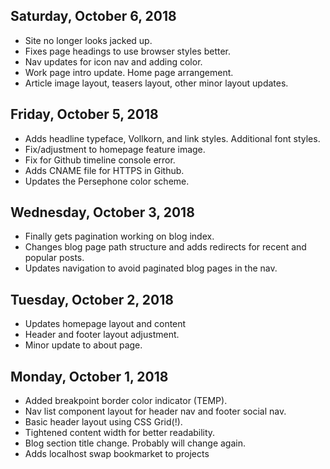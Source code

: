 ## Saturday, October 6, 2018

- Site no longer looks jacked up.
- Fixes page headings to use browser styles better.
- Nav updates for icon nav and adding color.
- Work page intro update. Home page arrangement.
- Article image layout, teasers layout, other minor layout updates.

## Friday, October 5, 2018

- Adds headline typeface, Vollkorn, and link styles. Additional font styles.
- Fix/adjustment to homepage feature image.
- Fix for Github timeline console error.
- Adds CNAME file for HTTPS in Github.
- Updates the Persephone color scheme.

## Wednesday, October 3, 2018

- Finally gets pagination working on blog index.
- Changes blog page path structure and adds redirects for recent and popular posts.
- Updates navigation to avoid paginated blog pages in the nav.

## Tuesday, October 2, 2018

- Updates homepage layout and content
- Header and footer layout adjustment.
- Minor update to about page.

## Monday, October 1, 2018

- Added breakpoint border color indicator (TEMP).
- Nav list component layout for header nav and footer social nav.
- Basic header layout using CSS Grid(!).
- Tightened content width for better readability.
- Blog section title change. Probably will change again.
- Adds localhost swap bookmarket to projects
